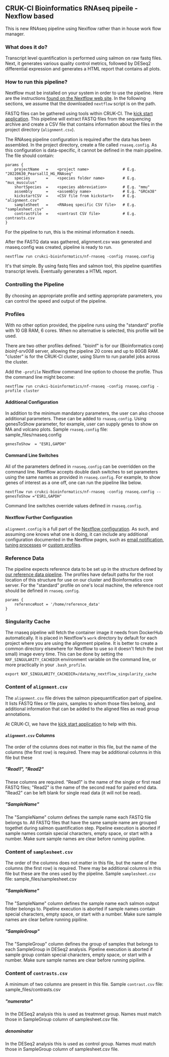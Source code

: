 ##  CRUK-CI Bioinformatics RNAseq pipeile - Nexflow based
This is new RNAseq pipeline using Nexiflow rather than in house work flow manager.
### What does it do?
Transcript level quantification is performed using salmon on raw fastq files. Next, it generates various quality control metrics, followed by DESeq2 differential expression and generates a HTML report that contains all plots.

### How to run this pipeline?

Nextflow must be installed on your system in order to use the pipeline. Here are the instructions [found on the Nextflow web site](https://www.nextflow.io/docs/latest/getstarted.html#installation).
In the following sections, we assume that the downloaded `nextflow` script is on the path.

FASTQ files can be gathered using tools within CRUK-CI. The
[kick start application](https://internal-bioinformatics.cruk.cam.ac.uk/docs/nf-kickstart).
This pipeline will extract FASTQ files from the sequencing archive and create a CSV file that contains information about the files in the project directory (`alignment.csv`). 

The RNAseq pipeline configuration is required after the data has been assembled.
In the project directory, create a file called `rnaseq.config`. As this configuration is data-specific, it cannot be defined in the main pipeline. The file should contain:

```
params {
    projectName   =    <project name>               # E.g. "20220630_PearsallI_HG_RNAseq"
    species       =    <species folder name>        # E.g. "mus_musculus"
    shortSpecies  =    <species abbreviation>       # E.g. "mmu"
    assembly      =    <assembly name>              # E.g. "GRCm38"
    kickstartCSV  =    <CSV file from kickstart>    # E.g. "alignment.csv"
    sampleSheet   =    <RNAseq specific CSV file>   # E.g. "samplesheet.csv"
    contrastFile  =    <contrast CSV file>          # E.g. contrasts.csv
}
```
For the pipeline to run, this is the minimal information it needs.

After the FASTQ data was gathered, alignment.csv was generated and rnaseq.config was created, pipeline is ready to run.


```
nextflow run crukci-bioinformatics/nf-rnaseq -config rnaseq.config
```
It's that simple. By using fastq files and salmon tool, this pipeline quantifies transcript levels. Eventually generates a HTML report. 

### Controlling the Pipeline 

By choosing an appropriate profile and setting appropriate parameters, you can control the speed and output of the pipeline.

### Profiles

With no other option provided, the pipeline runs using the "standard" profile with 10 GB RAM, 6 cores. When no alternative is selected, this profile will be used.

There are two other profiles defined. "bioinf" is for our (Bioinformatics core)
_bioinf-srv008_ server, allowing the pipeline 20 cores and up to 80GB RAM. "cluster" is
for the CRUK-CI cluster, using Slurm to run parallel jobs across the cluster.

Add the `-profile` Nextflow command line option to choose the profile. Thus the command
line might become:

```
nextflow run crukci-bioinformatics/nf-rnaseq -config rnaseq.config -profile cluster
```

#### Additional Configuration

In addition to the minimum mandatory parameters, the user can also choose additional parameters. These can be added to `rnaseq.config`. Using genesToShow parameter, for example, user can supply genes to show on MA and volcano plots. Sample `rnaseq.config` file: sample_files/rnaseq.config

```
genesToShow  = "ESR1,GAPDH"
```

#### Command Line Switches

All of the parameters defined in `rnaseq.config` can be overridden on the command
line. Nextflow accepts double dash switches to set parameters using the same names as
provided in `rnaseq.config`. For example, to show genes of interest as a one off, one can run the pipeline like below.

```
nextflow run crukci-bioinformatics/nf-rnaseq -config rnaseq.config --genesToShow ="ESR1,GAPDH"
```

Command line switches override values defined in `rnaseq.config`.


#### Nextflow Further Configuration

`alignment.config` is a full part of the
[Nextflow configuration](https://www.nextflow.io/docs/latest/config.html).
As such, and assuming one knows what one is doing, it can include any additional
configuration documented in the Nextflow pages, such as
[email notification](https://www.nextflow.io/docs/latest/config.html#scope-mail),
[tuning processes](https://www.nextflow.io/docs/latest/config.html#scope-process) or
[custom profiles](https://www.nextflow.io/docs/latest/config.html#config-profiles).


### Reference Data

The pipeline expects reference data to be set up in the structure defined by
[our reference data pipeline](https://internal-bioinformatics.cruk.cam.ac.uk/docs/referencegenomes/main.html).
The profiles have default paths for the root location of this structure for use on our
cluster and Bioinformatics core server. For the "standard" profile on one's local
machine, the reference root should be defined in `rnaseq.config`.

```
params {
    referenceRoot = '/home/reference_data'
}
```

### Singularity Cache

The rnaseq pipeline will fetch the container image it needs from DockerHub automatically.
It is placed in Nextflow's `work` directory by default for each project where you are using
the alignment pipeline. It is better to create a common directory elsewhere for Nextflow to
use so it doesn't fetch the (not small) image every time. This can be done by setting the
`NXF_SINGULARITY_CACHEDIR` environment variable on the command line, or more practically
in your `.bash_profile`.

```
export NXF_SINGULARITY_CACHEDIR=/data/my_nextflow_singularity_cache
```

### Content of `alignment.csv`

The `alignment.csv` file drives the salmon pipequantification part of pipeline. It lists FASTQ files or file pairs, samples to whom those files belong, and additional information that can be added
to the aligned files as read group annotations.

At CRUK-CI, we have the
[kick start application](https://internal-bioinformatics.cruk.cam.ac.uk/docs/nf-kickstart)
to help with this.

#### `alignment.csv` Columns

The order of the columns does not matter in this file, but the name of the columns
(the first row) is required. There may be additional columns in this file but these

##### "Read1", "Read2"

These columns are required. "Read1" is the name of the single or first read FASTQ files;
"Read2" is the name of the second read for paired end data. "Read2" can be left blank
for single read data (it will not be read).

##### "SampleName"

The "SampleName" column defines the sample name each FASTQ file belongs to. All FASTQ files
that have the same sample name are grouped togethet during salmon quantification step. Pipeline 
execution is aborted if sample names contain special characters, empty space, or start with a number. Make sure sample names are clear before running pipiline.

### Content of `samplesheet.csv`

The order of the columns does not matter in this file, but the name of the columns
(the first row) is required. There may be additional columns in this file but these
are the ones used by the pipeline. Sample `samplesheet.csv` file: sample_files/samplesheet.csv

##### "SampleName"

The "SampleName" column defines the sample name each salmon output folder belongs to. Pipeline 
execution is aborted if sample names contain special characters, empty space, or start with a number. Make sure sample names are clear before running pipiline.

##### "SampleGroup"

The "SampleGroup" column defines the group of samples that belongs to each SampleGroup in DESeq2 analysis. Pipeline execution is aborted if sample group contain special characters, empty space, or start with a number. Make sure sample names are clear before running pipiline.

### Content of `contrasts.csv`

A minimum of two columns are present in this file. Sample `contrast.csv` file: sample_files/contrasts.csv
##### "numerator"
In the DESeq2 analysis this is used as treatmnet group. Names must match those in SampleGroup column of samplesheet.csv file.

##### denominator

In the DESeq2 analysis this is used as control group. Names must match those in SampleGroup column of samplesheet.csv file.











